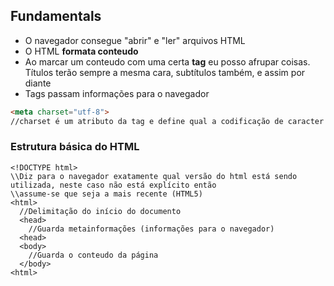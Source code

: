 ## Fundamentals

- O navegador consegue "abrir" e "ler" arquivos HTML
- O HTML **formata conteudo**
- Ao marcar um conteudo com uma certa **tag** eu posso afrupar coisas. Títulos terão sempre a mesma cara, subtítulos também, e assim por diante
- Tags passam informações para o navegador

```HTML
<meta charset="utf-8">
//charset é um atributo da tag e define qual a codificação de caracter está sendo utilizada na página
```
### Estrutura básica do HTML

```
<!DOCTYPE html>
\\Diz para o navegador exatamente qual versão do html está sendo utilizada, neste caso não está explícito então
\\assume-se que seja a mais recente (HTML5)
<html>
  //Delimitação do início do documento
  <head>
  	//Guarda metainformações (informações para o navegador)
  <head>
  <body>
    //Guarda o conteudo da página
  </body>
<html>
```



